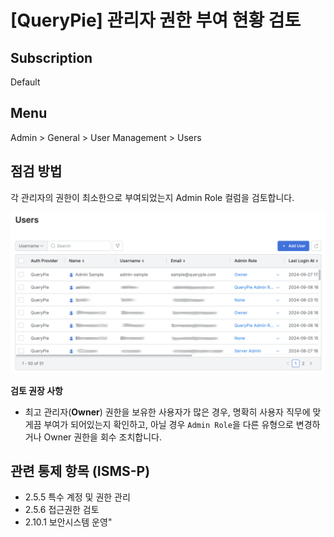 # [QueryPie] 관리자 권한 부여 현황 검토

## Subscription 
Default

## Menu 
Admin > General > User Management > Users 

## 점검 방법 
각 관리자의 권한이 최소한으로 부여되었는지 Admin Role 컬럼을 검토합니다. 

![Users](images/users.png)

**검토 권장 사항**
- 최고 관리자(**Owner**) 권한을 보유한 사용자가 많은 경우, 명확히 사용자 직무에 맞게끔 부여가 되어있는지 확인하고, 아닐 경우 `Admin Role`을 다른 유형으로 변경하거나 Owner 권한을 회수 조치합니다.

## 관련 통제 항목 (ISMS-P)
- 2.5.5 특수 계정 및 권한 관리
- 2.5.6 접근권한 검토
- 2.10.1 보안시스템 운영"